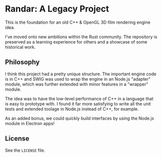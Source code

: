 # Randar: A Legacy Project
This is the foundation for an old C++ & OpenGL 3D film rendering engine idea.

I've moved onto new ambitions within the Rust community. The repository is preserved as a learning experience for others and a showcase of some historical work.

## Philosophy
I think this project had a pretty unique structure. The important engine code is in C++ and SWIG was used to wrap the engine in an Node.js "adapter" module, which was further extended with minor features in a "wrapper" module.

The idea was to have the low-level performance of C++ in a language that is easy to prototype with. I found it far more satisfying to write all the unit tests and extended toolage in Node.js instead of C++, for example.

As an added bonus, we could quickly build interfaces by using the Node.js module in Electron apps!

## License
See the `LICENSE` file.
